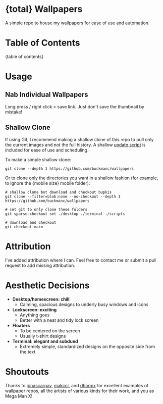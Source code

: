 <!--
make sure you're editing the template, doofus
-->

# {total} Wallpapers

A simple repo to house my wallpapers for ease of use and automation.

# Table of Contents
{table of contents}

# Usage

## Nab Individual Wallpapers

Long press / right click > save link. Just don't save the thumbnail by mistake!

## Shallow Clone

If using Git, I recommend making a shallow clone of this repo to pull only the current images and not the full history. A shallow [update script](update.sh) is included for ease of use and scheduling.

To make a simple shallow clone:
```shell
git clone --depth 1 https://github.com/buckmanc/wallpapers
```

Or to clone only the directories you want in a shallow fashion (for example, to ignore the {mobile size} mobile folder):
```shell
# shallow clone but download and checkout bupkis
git clone --filter=blob:none --no-checkout --depth 1 https://github.com/buckmanc/wallpapers

# set git to only clone these folders
git sparse-checkout set ./desktop ./terminal ./scripts

# download and checkout
git checkout main

```

# Attribution

I've added attribution where I can. Feel free to contact me or submit a pull request to add missing attribution.

# Aesthetic Decisions

- **Desktop/homescreen: chill**
  - Calming, spacious designs to underly busy windows and icons
- **Lockscreen: exciting**
  - Anything goes
  - Better with a neat and tidy lock screen
- **Floaters**
  - To be centered on the screen
  - Usually t-shirt designs
- **Terminal: elegant and subdued**
  - Extremely simple, standardized designs on the opposite side from the text

# Shoutouts

Thanks to [jonascarpay](https://github.com/jonascarpay/wallpapers), [makccr](https://github.com/makccr/wallpapers), and [dharmx](https://github.com/dharmx/walls) for excellent examples of wallpaper repos, all the artists of various kinds for their work, and you as Mega Man X!

